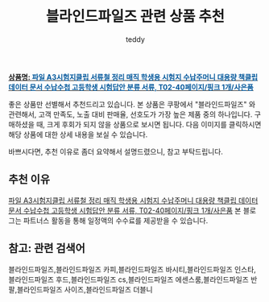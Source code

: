 ﻿---
layout: post
title:  "블라인드파일즈 관련 상품 추천"
author: teddy
categories: [ 가구/인테리어 ]
tags: [블라인드파일즈,블라인드파일즈 카피,블라인드파일즈 바시티,블라인드파일즈 인스타,블라인드파일즈 후드,블라인드파일즈 cs,블라인드파일즈 에센스룸,블라인드파일즈 반팔,블라인드파일즈 사이즈,블라인드파일즈 더블니]
image: https://static.coupangcdn.com/image/vendor_inventory/9b50/d168cb4e4a5872ddb1287e5c5784c460b843c1d618e0aec4c434345167ff.jpg 
description: "쿠팡에서 블라인드파일즈 관련 상품으로 가장 고객 선호도가 높은 제품 중 하나입니다."
---

<a href="https://link.coupang.com/re/AFFSDP?lptag=AF5385349&pageKey=2086752925&itemId=3544528189&vendorItemId=71530487405&traceid=V0-153-de019ea131db9cb4"><b>상품명: <font color='#01579B'>파일 A3시험지클립 서류철 정리 매직 학생용 시험지 수납주머니 대용량 책클립 데이터 문서 수납수첩 고등학생 시험답안 분류 서류, T02-40페이지/핑크 1개/사은품</font></b></a>

좋은 상품만 선별해서 추천드리고 있습니다.
본 상품은 쿠팡에서 "블라인드파일즈" 와 관련해서, 고객 만족도, 노출 대비 판매율, 선호도가 가장 높은 제품 중의 하나입니다.
구매하셨을 때, 크게 후회가 되지 않을 상품으로 보시면 됩니다. 
다음 이미지를 클릭하시면 해당 상품에 대한 상세 내용을 보실 수 있습니다.

바쁘시다면, 추천 이유로 좀더 요약해서 설명드렸으니, 참고 부탁드립니다.

## 추천 이유 

<a href="https://link.coupang.com/re/AFFSDP?lptag=AF5385349&pageKey=2086752925&itemId=3544528189&vendorItemId=71530487405&traceid=V0-153-de019ea131db9cb4">파일 A3시험지클립 서류철 정리 매직 학생용 시험지 수납주머니 대용량 책클립 데이터 문서 수납수첩 고등학생 시험답안 분류 서류, T02-40페이지/핑크 1개/사은품</a>
본 블로그는 파트너스 활동을 통해 일정액의 수수료를 제공받을 수 있습니다.

## 참고: 관련 검색어    
블라인드파일즈,블라인드파일즈 카피,블라인드파일즈 바시티,블라인드파일즈 인스타,블라인드파일즈 후드,블라인드파일즈 cs,블라인드파일즈 에센스룸,블라인드파일즈 반팔,블라인드파일즈 사이즈,블라인드파일즈 더블니